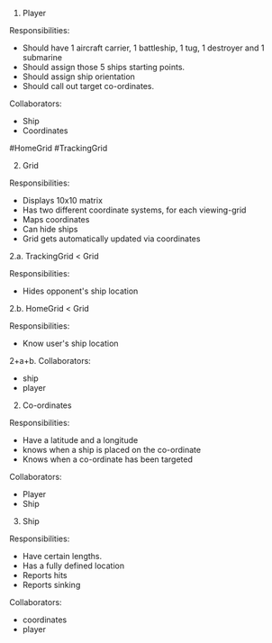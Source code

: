1. Player

Responsibilities:

<!-- - Should have a tracking grid and a home grid -->
- Should have 1 aircraft carrier, 1 battleship, 1 tug, 1 destroyer and 1 submarine
- Should assign those 5 ships starting points.
- Should assign ship orientation 
- Should call out target co-ordinates.

 
Collaborators:

- Ship
- Coordinates

#HomeGrid
#TrackingGrid


2. Grid

Responsibilities: 

- Displays 10x10 matrix
- Has two different coordinate systems, for each viewing-grid
- Maps coordinates
- Can hide ships
- Grid gets automatically updated via coordinates 

2.a. TrackingGrid < Grid

Responsibilities:

- Hides opponent's ship location

2.b. HomeGrid < Grid

Responsibilities:

- Know user's ship location

2+a+b. Collaborators:

- ship
- player


2. Co-ordinates

Responsibilities: 

- Have a latitude and a longitude
- knows when a ship is placed on the co-ordinate
- Knows when a co-ordinate has been targeted

Collaborators:

- Player
- Ship


3. Ship

Responsibilities: 

- Have certain lengths. 
- Has a fully defined location  
- Reports hits
- Reports sinking

Collaborators:

- coordinates
- player


 
<!-- 4. Game

Responsibilities: 

- When initialized, only has 2 players
- Each player has a home grid and a tracking grid
- Allows player to place ships on board with input
- Allows a player to look at tracking grid
- Allows a player to shoot at opponent's home grid
- Updates grids
- Player cannot place same ship twice

- Reports victory
- Is finished when one player wins.
- Allows turns. If player hits, gets another go.
-

5. Rules

- A player cannot look at the other's home grid
- Player cannot place same ship twice
- Player cannot place a ship that's out of boundaries
- Player cannot place a ship next to his other ship
- Player cannot place a ship on his other ship



